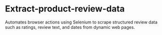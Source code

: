 # Extract-product-review-data
Automates browser actions using Selenium to scrape structured review data such as ratings, review text, and dates from dynamic web pages.
